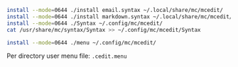 ```bash
install --mode=0644 ./install email.syntax ~/.local/share/mc/mcedit/
install --mode=0644 ./install markdown.syntax ~/.local/share/mc/mcedit/
install --mode=0644 ./Syntax ~/.config/mc/mcedit/
cat /usr/share/mc/syntax/Syntax >> ~/.config/mc/mcedit/Syntax

install --mode=0644 ./menu ~/.config/mc/mcedit/
```

Per directory user menu file: `.cedit.menu`
